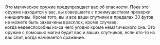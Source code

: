 Это магическое оружие предупреждает вас об опасности. Пока это оружие находится у вас, вы совершаете с преимуществом проверки инициативы. Кроме того, вы и все ваши спутники в пределах 30 футов не можете быть захвачены врасплох, кроме случаев, когда недееспособны из-за чего угодно кроме немагического сна. Это оружие с помощью магии будит вас и ваших спутников, если кто-то из вас спит, когда начинается сражение.
